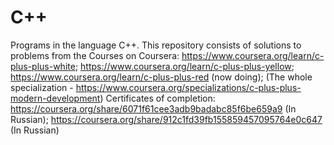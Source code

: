 # C++
Programs in the language C++. 
This repository consists of solutions to problems from the Courses on Coursera:
https://www.coursera.org/learn/c-plus-plus-white; 
https://www.coursera.org/learn/c-plus-plus-yellow; 
https://www.coursera.org/learn/c-plus-plus-red (now doing); 
(The whole specialization -  https://www.coursera.org/specializations/c-plus-plus-modern-development) 
Certificates of completion:
https://coursera.org/share/6071f61cee3adb9badabc85f6be659a9 (In Russian); 
https://coursera.org/share/912c1fd39fb155859457095764e0c647 (In Russian)
